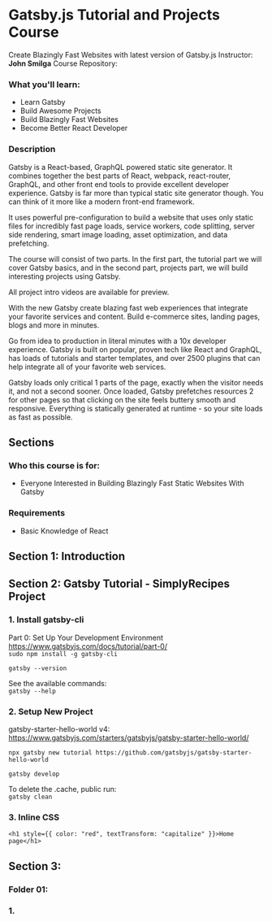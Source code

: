 # Gatsby.js Tutorial and Projects Course

Create Blazingly Fast Websites with latest version of Gatsby.js
Instructor: **John Smilga**
Course Repository:

### What you'll learn:

- Learn Gatsby
- Build Awesome Projects
- Build Blazingly Fast Websites
- Become Better React Developer

### Description

Gatsby is a React-based, GraphQL powered static site generator. It combines together the best parts of React, webpack, react-router, GraphQL, and other front end tools to provide excellent developer experience. Gatsby is far more than typical static site generator though. You can think of it more like a modern front-end framework.

It uses powerful pre-configuration to build a website that uses only static files for incredibly fast page loads, service workers, code splitting, server side rendering, smart image loading, asset optimization, and data prefetching.

The course will consist of two parts. In the first part, the tutorial part we will cover Gatsby basics, and in the second part, projects part, we will build interesting projects using Gatsby.

All project intro videos are available for preview.

With the new Gatsby create blazing fast web experiences that integrate your favorite services and content. Build e-commerce sites, landing pages, blogs and more in minutes.

Go from idea to production in literal minutes with a 10x developer experience. Gatsby is built on popular, proven tech like React and GraphQL, has loads of tutorials and starter templates, and over 2500 plugins that can help integrate all of your favorite web services.

Gatsby loads only critical 1 parts of the page, exactly when the visitor needs it, and not a second sooner. Once loaded, Gatsby prefetches resources 2 for other pages so that clicking on the site feels buttery smooth and responsive. Everything is statically generated at runtime - so your site loads as fast as possible.

## Sections

### Who this course is for:

- Everyone Interested in Building Blazingly Fast Static Websites With Gatsby

### Requirements

- Basic Knowledge of React

## Section 1: Introduction

## Section 2: Gatsby Tutorial - SimplyRecipes Project

### 1. Install gatsby-cli

Part 0: Set Up Your Development Environment  
https://www.gatsbyjs.com/docs/tutorial/part-0/  
`sudo npm install -g gatsby-cli`

`gatsby --version`

See the available commands:  
`gatsby --help`

### 2. Setup New Project

gatsby-starter-hello-world v4:  
https://www.gatsbyjs.com/starters/gatsbyjs/gatsby-starter-hello-world/

`npx gatsby new tutorial https://github.com/gatsbyjs/gatsby-starter-hello-world`

`gatsby develop`

To delete the .cache, public run:  
`gatsby clean`

### 3. Inline CSS

`<h1 style={{ color: "red", textTransform: "capitalize" }}>Home page</h1>`

## Section 3:

### Folder 01:

### 1.
